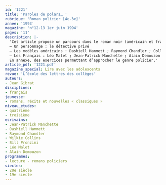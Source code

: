 ```yaml
---
id: '1221'
title: 'Paroles de polars… '
rubrique: 'Roman policier [4e-3e]'
annee: '1993'
magazine: 'n°12-13 1er juin 1994'
pages: '11'
description: |-
  'Cet article propose un parcours dans le roman noir (américain et français), centré autour du thème du détective privé, qui en est la figure emblématique, et qui est également bien connu des élèves par le biais du cinéma et de la télévision, où il est devenu un stéréotype du genre…
  – Un personnage : le détective privé
  – Les modèles américains : Dashiell Hammett ; Raymond Chandler ; Collins ; Pronzini ; Parker
  – Les Français : Léo Malet ; Jean-Patrick Manchette ; Alain Demouzon
  En annexe, des exercices permettant d’approcher le genre policier.'
article_pdf: '1221.pdf'
magazine_special: Lire avec les adolescents
revue: 'L’école des lettres des collèges'
auteurs:
- Jean Gibrat
disciplines:
- français
jeunesse:
- romans, récits et nouvelles « classiques »
niveau_etudes:
- quatrième
- troisième
ecrivains:
- Jean-Patrick Manchette
- Dashiell Hammett
- Raymond Chandler
- Wilkie Collins
- Bill Pronzini
- Léo Malet
- Alain Demouzon
programmes:
- lecture - romans policiers
siecles:
- 20e siècle
- 19e siècle
---
```

